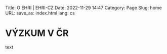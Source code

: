 Title: O EHRI | EHRI-CZ
Date: 2022-11-29 14:47
Category: Page
Slug: home
URL: 
save_as: index.html
lang: cs

# VÝZKUM V ČR

text
